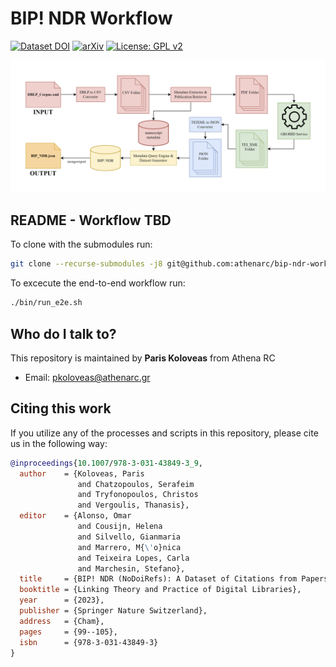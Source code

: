 # BIP! NDR Workflow

[![Dataset DOI](https://zenodo.org/badge/DOI/10.5281/zenodo.7962019.svg)](https://doi.org/10.5281/zenodo.7962019) [![arXiv](https://img.shields.io/badge/arXiv-1234.56789-b31b1b.svg)](https://arxiv.org/abs/2307.12794) [![License: GPL v2](https://img.shields.io/badge/License-GPL_v2-blue.svg)](https://www.gnu.org/licenses/old-licenses/gpl-2.0.en.html)

![Workflow](/img/dataset-creation-workflow.png)

## README - Workflow TBD

To clone with the submodules run:

```bash
git clone --recurse-submodules -j8 git@github.com:athenarc/bip-ndr-workflow.git
```

To excecute the end-to-end workflow run:

```bash
./bin/run_e2e.sh
```

## Who do I talk to?

This repository is maintained by **Paris Koloveas** from Athena RC

* Email: <pkoloveas@athenarc.gr>

## Citing this work

If you utilize any of the processes and scripts in this repository, please cite us in the following way:

```bibtex
@inproceedings{10.1007/978-3-031-43849-3_9,
  author    = {Koloveas, Paris
               and Chatzopoulos, Serafeim
               and Tryfonopoulos, Christos
               and Vergoulis, Thanasis},
  editor    = {Alonso, Omar
               and Cousijn, Helena
               and Silvello, Gianmaria
               and Marrero, M{\'o}nica
               and Teixeira Lopes, Carla
               and Marchesin, Stefano},
  title     = {BIP! NDR (NoDoiRefs): A Dataset of Citations from Papers Without DOIs in Computer Science Conferences and Workshops},
  booktitle = {Linking Theory and Practice of Digital Libraries},
  year      = {2023},
  publisher = {Springer Nature Switzerland},
  address   = {Cham},
  pages     = {99--105},
  isbn      = {978-3-031-43849-3}
}
```

